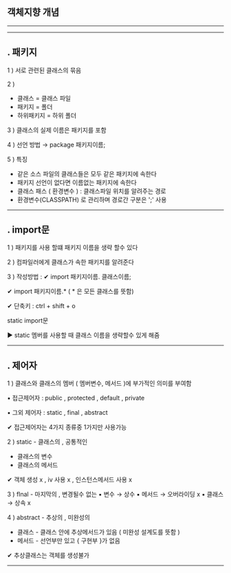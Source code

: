 ## 객체지향 개념
----

-----

## . 패키지
1 ) 서로 관련된 클래스의 묶음

2 )
* 클래스 = 클래스 파일
* 패키지 = 폴더
* 하위패키지 = 하위 폴더
 
3 ) 클래스의 실제 이름은 패키지를 포함 

4 ) 선언 방법  →  package 패키지이름;

5 ) 특징
  * 같은 소스 파일의 클래스들은 모두 같은 패키지에 속한다
  * 패키지 선언이 없다면 이름없는 패키지에 속한다
  * 클래스 패스 ( 환경변수 ) : 클래스파일 위치를 알려주는 경로 
  * 환경변수(CLASSPATH) 로 관리하며 경로간 구분은 ';' 사용
 -----
 
 ## . import문
 
 1 ) 패키지를 사용 할떄 패키지 이름을 생략 할수 있다
 
 2 ) 컴파일러에게 클래스가 속한 패키지를 알려준다
 
 3 ) 작성방법 : 
  ✔ import 패키지이름. 클래스이름;
  
  ✔ import 패키지이름.*  ( * 은 모든 클래스를 뜻함)
  
  ✔ 단축키 : ctrl + shift + o
 
  static import문 
  
   ▶ static 멤버를 사용할 때 클래스 이름을 생략할수 있게 해줌
   
   
 -----
 

## . 제어자

1 ) 클래스와 클래스의 멤버 ( 멤버변수, 메서드 )에 부가적인 의미를 부여함

▪ 접근제어자 : public , protected , default , private

▪ 그외 제어자 : static , final , abstract

✔ 접근제어자는 4가지 종류중 1가지만 사용가능

2 ) static - 클래스의 , 공통적인

* 클래스의 변수
* 클래스의 메서드

✔ 객체 생성 x , iv 사용 x , 인스턴스메서드 사용 x

3 ) flnal - 마지막의 , 변경될수 없는
▪ 변수 → 상수
▪ 메서드 → 오버라이딩 x
▪ 클래스 → 상속 x

4 ) abstract - 추상의 , 미완성의

* 클래스 - 클래스 안에 추상메서드가 있음 ( 미완성 설계도를 뜻함 )
* 메서드 - 선언부만 있고 {  구현부 }가 없음
 
✔ 추상클래스는 객체를 생성불가

-----
